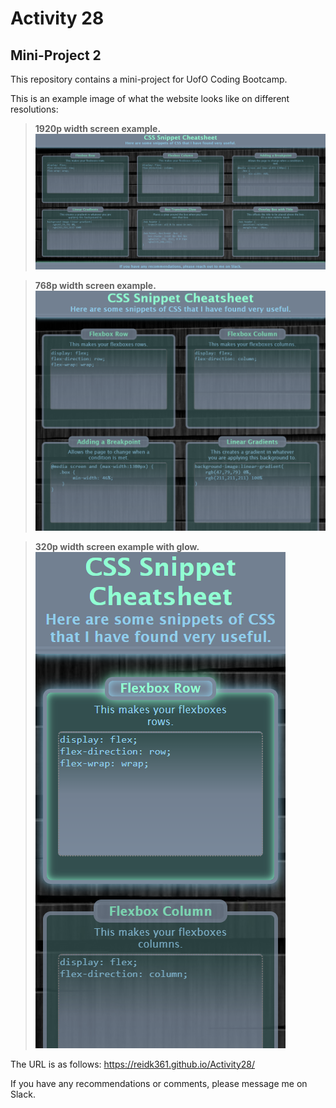 # Activity 28
## Mini-Project 2  
  
This repository contains a mini-project for UofO Coding Bootcamp. 

This is an example image of what the website looks like on different resolutions: 

> **1920p width screen example.**   
>![This is a screenshot of the webpage on a 1920p width screen.](./assets/Activity28-Monitor.png)


> **768p width screen example.**   
>![This is a screenshot of the webpage on a 768p width screen.](./assets/Activity28-Tablet.png)


> **320p width screen example with glow.**  
>![This is a screenshot of the webpage on a 320p width screen.](./assets/Activity28-Phone.png)


The URL is as follows: <https://reidk361.github.io/Activity28/>

If you have any recommendations or comments, please message me on Slack. 